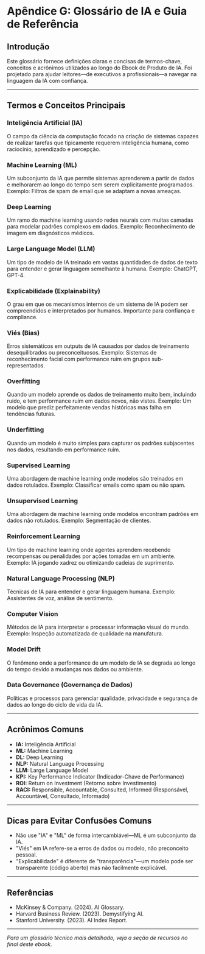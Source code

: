 # Apêndice G: Glossário de IA e Guia de Referência

## Introdução

Este glossário fornece definições claras e concisas de termos-chave, conceitos e acrônimos utilizados ao longo do Ebook de Produto de IA. Foi projetado para ajudar leitores—de executivos a profissionais—a navegar na linguagem da IA com confiança.

---

## Termos e Conceitos Principais

### Inteligência Artificial (IA)
O campo da ciência da computação focado na criação de sistemas capazes de realizar tarefas que tipicamente requerem inteligência humana, como raciocínio, aprendizado e percepção.

### Machine Learning (ML)
Um subconjunto da IA que permite sistemas aprenderem a partir de dados e melhorarem ao longo do tempo sem serem explicitamente programados. Exemplo: Filtros de spam de email que se adaptam a novas ameaças.

### Deep Learning
Um ramo do machine learning usando redes neurais com muitas camadas para modelar padrões complexos em dados. Exemplo: Reconhecimento de imagem em diagnósticos médicos.

### Large Language Model (LLM)
Um tipo de modelo de IA treinado em vastas quantidades de dados de texto para entender e gerar linguagem semelhante à humana. Exemplo: ChatGPT, GPT-4.

### Explicabilidade (Explainability)
O grau em que os mecanismos internos de um sistema de IA podem ser compreendidos e interpretados por humanos. Importante para confiança e compliance.

### Viés (Bias)
Erros sistemáticos em outputs de IA causados por dados de treinamento desequilibrados ou preconceituosos. Exemplo: Sistemas de reconhecimento facial com performance ruim em grupos sub-representados.

### Overfitting
Quando um modelo aprende os dados de treinamento muito bem, incluindo ruído, e tem performance ruim em dados novos, não vistos. Exemplo: Um modelo que prediz perfeitamente vendas históricas mas falha em tendências futuras.

### Underfitting
Quando um modelo é muito simples para capturar os padrões subjacentes nos dados, resultando em performance ruim.

### Supervised Learning
Uma abordagem de machine learning onde modelos são treinados em dados rotulados. Exemplo: Classificar emails como spam ou não spam.

### Unsupervised Learning
Uma abordagem de machine learning onde modelos encontram padrões em dados não rotulados. Exemplo: Segmentação de clientes.

### Reinforcement Learning
Um tipo de machine learning onde agentes aprendem recebendo recompensas ou penalidades por ações tomadas em um ambiente. Exemplo: IA jogando xadrez ou otimizando cadeias de suprimento.

### Natural Language Processing (NLP)
Técnicas de IA para entender e gerar linguagem humana. Exemplo: Assistentes de voz, análise de sentimento.

### Computer Vision
Métodos de IA para interpretar e processar informação visual do mundo. Exemplo: Inspeção automatizada de qualidade na manufatura.

### Model Drift
O fenômeno onde a performance de um modelo de IA se degrada ao longo do tempo devido a mudanças nos dados ou ambiente.

### Data Governance (Governança de Dados)
Políticas e processos para gerenciar qualidade, privacidade e segurança de dados ao longo do ciclo de vida da IA.

---

## Acrônimos Comuns
- **IA:** Inteligência Artificial
- **ML:** Machine Learning
- **DL:** Deep Learning
- **NLP:** Natural Language Processing
- **LLM:** Large Language Model
- **KPI:** Key Performance Indicator (Indicador-Chave de Performance)
- **ROI:** Return on Investment (Retorno sobre Investimento)
- **RACI:** Responsible, Accountable, Consulted, Informed (Responsável, Accountável, Consultado, Informado)

---

## Dicas para Evitar Confusões Comuns
- Não use "IA" e "ML" de forma intercambiável—ML é um subconjunto da IA.
- "Viés" em IA refere-se a erros de dados ou modelo, não preconceito pessoal.
- "Explicabilidade" é diferente de "transparência"—um modelo pode ser transparente (código aberto) mas não facilmente explicável.

---

## Referências
- McKinsey & Company. (2024). AI Glossary.
- Harvard Business Review. (2023). Demystifying AI.
- Stanford University. (2023). AI Index Report.

---

*Para um glossário técnico mais detalhado, veja a seção de recursos no final deste ebook.*